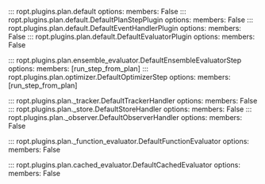 ::: ropt.plugins.plan.default
    options:
        members: False
::: ropt.plugins.plan.default.DefaultPlanStepPlugin
    options:
        members: False
::: ropt.plugins.plan.default.DefaultEventHandlerPlugin
    options:
        members: False
::: ropt.plugins.plan.default.DefaultEvaluatorPlugin
    options:
        members: False

::: ropt.plugins.plan.ensemble_evaluator.DefaultEnsembleEvaluatorStep
    options:
        members: [run_step_from_plan]
::: ropt.plugins.plan.optimizer.DefaultOptimizerStep
    options:
        members: [run_step_from_plan]

::: ropt.plugins.plan._tracker.DefaultTrackerHandler
    options:
        members: False
::: ropt.plugins.plan._store.DefaultStoreHandler
    options:
        members: False
::: ropt.plugins.plan._observer.DefaultObserverHandler
    options:
        members: False

::: ropt.plugins.plan._function_evaluator.DefaultFunctionEvaluator
    options:
        members: False

::: ropt.plugins.plan.cached_evaluator.DefaultCachedEvaluator
    options:
        members: False
